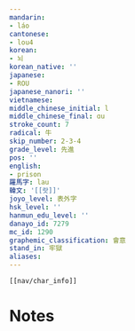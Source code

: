 ```yaml
---
mandarin:
- láo
cantonese:
- lou4
korean:
- 뇌
korean_native: ''
japanese:
- ROU
japanese_nanori: ''
vietnamese:
middle_chinese_initial: l
middle_chinese_final: ɑu
stroke_count: 7
radical: 牛
skip_number: 2-3-4
grade_level: 先進
pos: ''
english:
- prison
羅馬字: lau
韓文: '[[랏]]'
joyo_level: 表外字
hsk_level: ''
hanmun_edu_level: ''
danayo_id: 7279
mc_id: 1290
graphemic_classification: 會意
stand_in: 牢獄
aliases:
---
```

```meta-bind-embed
[[nav/char_info]]
```

# Notes
